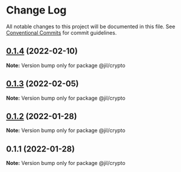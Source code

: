 # Change Log

All notable changes to this project will be documented in this file.
See [Conventional Commits](https://conventionalcommits.org) for commit guidelines.

## [0.1.4](https://github.com/jiljs/jil/compare/@jil/crypto@0.1.3...@jil/crypto@0.1.4) (2022-02-10)

**Note:** Version bump only for package @jil/crypto





## [0.1.3](https://github.com/jiljs/jil/compare/@jil/crypto@0.1.2...@jil/crypto@0.1.3) (2022-02-05)

**Note:** Version bump only for package @jil/crypto





## [0.1.2](https://github.com/jiljs/jil/compare/@jil/crypto@0.1.1...@jil/crypto@0.1.2) (2022-01-28)

**Note:** Version bump only for package @jil/crypto





## 0.1.1 (2022-01-28)

**Note:** Version bump only for package @jil/crypto
